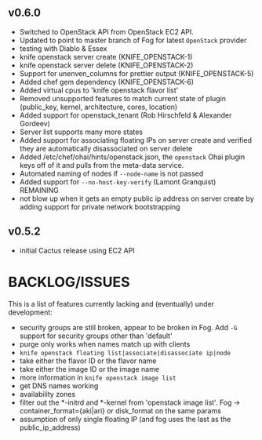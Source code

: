 ## v0.6.0
* Switched to OpenStack API from OpenStack EC2 API.
* Updated to point to master branch of Fog for latest `OpenStack` provider
* testing with Diablo & Essex
* knife openstack server create (KNIFE_OPENSTACK-1)
* knife openstack server delete (KNIFE_OPENSTACK-2)
* Support for unenven_columns for prettier output (KNIFE_OPENSTACK-5)
* Added chef gem dependency (KNIFE_OPENSTACK-6)
* Added virtual cpus to 'knife openstack flavor list'
* Removed unsupported features to match current state of plugin (public_key, kernel, architecture, cores, location)
* Added support for openstack_tenant (Rob Hirschfeld & Alexander Gordeev)
* Server list supports many more states
* Added support for associating floating IPs on server create and verified they are automatically disassociated on server delete
* Added /etc/chef/ohai/hints/openstack.json, the `openstack` Ohai plugin keys off of it and pulls from the meta-data service.
* Automated naming of nodes if `--node-name` is not passed
* Added support for `--no-host-key-verify` (Lamont Granquist)
REMAINING
* not blow up when it gets an empty public ip address on server create by adding support for private network bootstrapping

## v0.5.2
* initial Cactus release using EC2 API

# BACKLOG/ISSUES #
This is a list of features currently lacking and (eventually) under development:

* security groups are still broken, appear to be broken in Fog. Add `-G` support for security groups other than 'default'
* purge only works when names match up with clients
* `knife openstack floating list|associate|disassociate ip|node`
* take either the flavor ID or the flavor name
* take either the image ID or the image name
* more information in `knife openstack image list`
* get DNS names working
* availability zones
* filter out the *-initrd and *-kernel from 'openstack image list'. Fog -> container_format={aki|ari} or disk_format on the same params
* assumption of only single floating IP (and fog uses the last as the public_ip_address)
